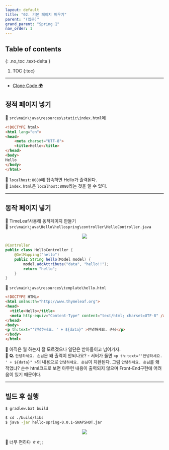 ```yaml
---
layout: default
title: "02. 기본 페이지 띄우기"
parent: "(입문)"
grand_parent: "Spring 🐍"
nav_order: 1
---
```


## Table of contents
{: .no_toc .text-delta }

1. TOC
{:toc}

---

* [Clone Code 🌍](https://github.com/EasyCoding-7/spring-entry/tree/2)

## 정적 페이지 넣기

🐍 `src\main\java\resources\static\index.html`에

```html
<!DOCTYPE html>
<html lang="en">
<head>
    <meta charset="UTF-8">
    <title>Hello</title>
</head>
<body>
Hello
</body>
</html>
```

🐍 `localhost:8080`에 접속하면 Hello가 출력된다.<br>
🐍 `index.html`은 `localhost:8080`라는 것을 알 수 있다.

---

## 동작 페이지 넣기

🐍 TimeLeaf사용해 동적페이지 만들기<br>
🐍 `src\main\java\Hello\hellospring\controller\HelloController.java`

<p align="center">
  <img src="https://taehyungs-programming-blog.github.io/blog/assets/images/spring/entry/entry-2-1.png"/>
</p>

```java
@Controller
public class HelloController {
    @GetMapping("hello")
    public String hello(Model model) {
        model.addAttribute("data", "hello!!");
        return "hello";
    }
}
```

🐍 `src\main\java\resources\template\hello.html`

```html
<!DOCTYPE HTML>
<html xmlns:th="http://www.thymeleaf.org">
<head>
  <title>Hello</title>
  <meta http-equiv="Content-Type" content="text/html; charset=UTF-8" />
</head>
<body>
<p th:text="'안녕하세요. ' + ${data}" >안녕하세요. 손님</p>
</body>
</html>
```

🐍 아직은 뭘 하는지 잘 모르겠으나 일단은 받아들이고 넘어가자.<Br>
🐍 **Q.** `안녕하세요. 손님`은 왜 출력이 안되나요? - 서버가 돌면 `<p th:text="'안녕하세요. ' + ${data}" >`의 내용으로 `안녕하세요. 손님`이 치환된다. 그럼 `안녕하세요. 손님`를 왜 적었냐? 순수 html코드로 보면 아무런 내용이 출력되지 않으며 Front-End구현에 어려움이 있기 때문이다.

---

## 빌드 후 실행

```sh
$ gradlew.bat build
```

```sh
$ cd ./build/libs
$ java -jar hello-spring-0.0.1-SNAPSHOT.jar
```

<p align="center">
  <img src="https://taehyungs-programming-blog.github.io/blog/assets/images/spring/entry/entry-2-2.png"/>
</p>

🐍 너무 편하다 ㅎㅎ;;